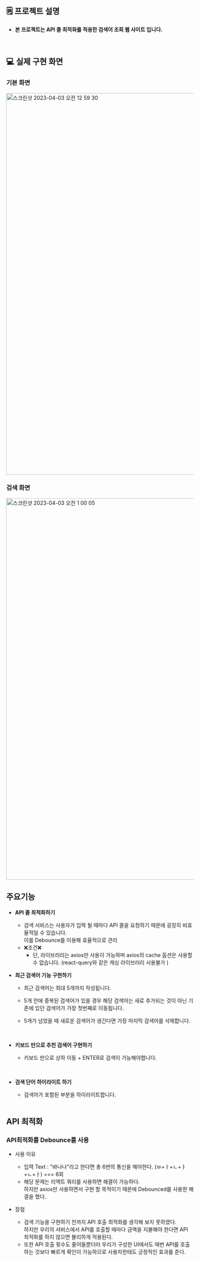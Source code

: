 ## 🗒️ **프로젝트 설명**

- **본 프로젝트는 API 콜 최적화를 적용한 검색어 조회 웹 사이트 입니다.**

  <br>

## 💻 실제 구현 화면

### **기본 화면**

<img width="1022" alt="스크린샷 2023-04-03 오전 12 59 30" src="https://user-images.githubusercontent.com/103398790/229417212-f068668f-791c-4abd-b5e5-7434b24f6758.png">

### **검색 화면**

<img width="1022" alt="스크린샷 2023-04-03 오전 1 00 05" src="https://user-images.githubusercontent.com/103398790/229417332-dc90a8a8-1892-474f-899f-90186950d491.png">

 <br>
 
## **주요기능**

- **API 콜 최적화하기**

  - 검색 서비스는 사용자가 입력 될 때마다 API 콜을 요청하기 때문에 굉장히 비효율적일 수 있습니다. <br>
    이를 Debounce를 이용해 효율적으로 관리
  - ❌조건❌
    - 단, 라이브러리는 axios만 사용이 가능하며 axios의 cache 옵션은 사용할 수 없습니다. (react-query와 같은 캐싱 라이브러리 사용불가 )
      <br>

- **최근 검색어 기능 구현하기**

  - 최근 검색어는 최대 5개까지 작성됩니다.
  - 5개 안에 중복된 검색어가 있을 경우 해당 검색어는 새로 추가되는 것이 아닌 기존에 있던 검색어가 가장 첫번째로 이동됩니다.
  - 5개가 넘었을 때 새로운 검색어가 생긴다면 가장 마지막 검색어를 삭제합니다.

    <br>

- **키보드 만으로 추천 검색어 구현하기**

  - 키보드 만으로 상하 이동 + ENTER로 검색이 가능해야합니다.

    <br>

- **검색 단어 하이라이트 하기**

  - 검색어가 포함된 부분을 하이라이트합니다.

  <br>

## **API 최적화**

### **API최적화를 Debounce를 사용**

- 사용 이유

  - 입력 Text : "바나나"라고 한다면 총 6번의 통신을 해야한다. (ㅂ+ㅏ+ㄴ+ㅏ+ㄴ+ㅏ) === 6회
  - 해당 문제는 리액트 쿼리를 사용하면 해결이 가능하다.<br> 하지만 axios만 사용하면서 구현 할 목적이기 때문에 Debounced를 사용한 해결을 했다.

- 장점
  - 검색 기능을 구현하기 전까지 API 호출 최적화를 생각해 보지 못하였다. <br>
    하지만 우리의 서비스에서 API를 호출할 때마다 금액을 지불해야 한다면 API 최적화를 하지 않으면 불리하게 적용된다.
  - 또한 API 호출 횟수도 줄어들뿐더러 우리가 구성한 UI에서도 매번 API를 호출하는 것보다 빠르게 확인이 가능하므로 사용자한테도 긍정적인 효과를 준다.
